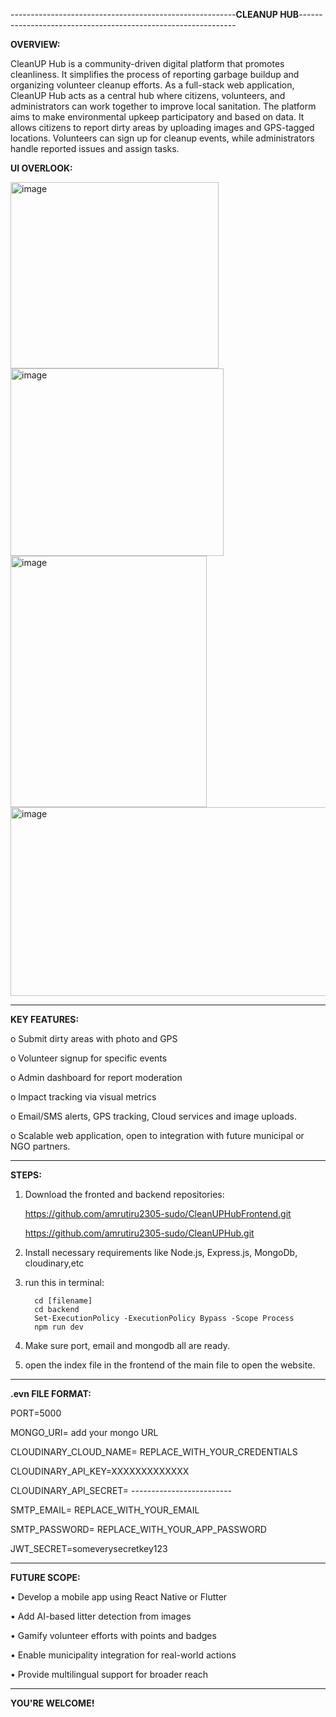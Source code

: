 --------------------------------------------------------**CLEANUP HUB**--------------------------------------------------------------



**OVERVIEW:**

CleanUP Hub is a community-driven digital platform that promotes cleanliness. It simplifies the process of reporting garbage buildup and organizing volunteer cleanup efforts. As a full-stack web application, CleanUP Hub acts as a central hub where citizens, volunteers, and administrators can work together to improve local sanitation.
The platform aims to make environmental upkeep participatory and based on data. It allows citizens to report dirty areas by uploading images and GPS-tagged locations. Volunteers can sign up for cleanup events, while administrators handle reported issues and assign tasks.

**UI OVERLOOK:**

<img width="333" height="298" alt="image" src="https://github.com/user-attachments/assets/dde0fbf3-290b-4af0-9b4e-3b685567a513" />
<img width="341" height="300" alt="image" src="https://github.com/user-attachments/assets/73dee31e-1174-47b7-bfc8-53a8cc7a5c46" />
<img width="314" height="402" alt="image" src="https://github.com/user-attachments/assets/45cd193d-c6df-4a91-88c2-a1dca8d755ad" />
<img width="552" height="302" alt="image" src="https://github.com/user-attachments/assets/06f7fe5d-46ec-4341-a73a-0d1d1098d918" />

____________________________________________________________________________________
**KEY FEATURES:**

o	Submit dirty areas with photo and GPS

o	Volunteer signup for specific events

o	Admin dashboard for report moderation

o	Impact tracking via visual metrics 

o	Email/SMS alerts, GPS tracking, Cloud services and image uploads.

o	Scalable web application, open to integration with future municipal or NGO partners.

_____________________________________________________________________________________
**STEPS:**

1) Download the fronted and backend repositories:
   
      https://github.com/amrutiru2305-sudo/CleanUPHubFrontend.git
   
      https://github.com/amrutiru2305-sudo/CleanUPHub.git
3) Install necessary requirements like Node.js, Express.js, MongoDb, cloudinary,etc
4) run this in terminal:
   
         cd [filename]
         cd backend
         Set-ExecutionPolicy -ExecutionPolicy Bypass -Scope Process
         npm run dev
   
6) Make sure port, email and mongodb all are ready.
7) open the index file in the frontend of the main file to open the website.

_____________________________________________________________________________________
**.evn FILE FORMAT:**

PORT=5000

MONGO_URI= add your mongo URL

CLOUDINARY_CLOUD_NAME= REPLACE_WITH_YOUR_CREDENTIALS

CLOUDINARY_API_KEY=XXXXXXXXXXXXX

CLOUDINARY_API_SECRET= -------------------------

SMTP_EMAIL= REPLACE_WITH_YOUR_EMAIL

SMTP_PASSWORD= REPLACE_WITH_YOUR_APP_PASSWORD

JWT_SECRET=someverysecretkey123
___________________________________________________________________________________


**FUTURE SCOPE:** 

•	Develop a mobile app using React Native or Flutter

•	Add AI-based litter detection from images

•	Gamify volunteer efforts with points and badges

•	Enable municipality integration for real-world actions

•	Provide multilingual support for broader reach
_____________________________________________________________________________________


**YOU'RE WELCOME!**
